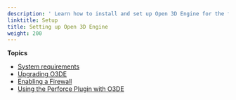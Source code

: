 ```yaml
---
description: ' Learn how to install and set up Open 3D Engine for the first time. '
linktitle: Setup
title: Setting up Open 3D Engine
weight: 200
---
```


**Topics**

+ [System requirements](requirements.md)
+ [Upgrading O3DE](upgrading.md)
+ [Enabling a Firewall](firewall.md)
+ [Using the Perforce Plugin with O3DE](perforce-plugin.md)
